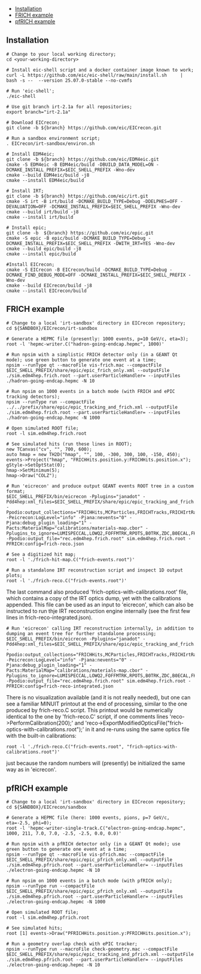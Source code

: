 
 * [Installation](#installation)
 * [FRICH example](#frich-example)
 * [pfRICH example](#pfrich-example)


Installation
------------

```
# Change to your local working directory;
cd <your-working-directory>

# Install eic-shell script and a docker container image known to work;
curl -L https://github.com/eic/eic-shell/raw/main/install.sh     | bash -s --  --version 25.07.0-stable --no-cvmfs

# Run 'eic-shell';
./eic-shell

# Use git branch irt-2.1a for all repositories;
export branch="irt-2.1a"

# Download EICrecon;
git clone -b ${branch} https://github.com/eic/EICrecon.git

# Run a sandbox environment script;
. EICrecon/irt-sandbox/environ.sh

# Install EDM4eic;
git clone -b ${branch} https://github.com/eic/EDM4eic.git
cmake -S EDM4eic -B EDM4eic/build -DBUILD_DATA_MODEL=ON -DCMAKE_INSTALL_PREFIX=$EIC_SHELL_PREFIX -Wno-dev
cmake --build EDM4eic/build -j8
cmake --install EDM4eic/build

# Install IRT;
git clone -b ${branch} https://github.com/eic/irt.git
cmake -S irt -B irt/build -DCMAKE_BUILD_TYPE=Debug -DDELPHES=OFF -DEVALUATION=OFF -DCMAKE_INSTALL_PREFIX=$EIC_SHELL_PREFIX -Wno-dev
cmake --build irt/build -j8
cmake --install irt/build

# Install epic;
git clone -b  ${branch} https://github.com/eic/epic.git
cmake -S epic -B epic/build -DCMAKE_BUILD_TYPE=Debug -DCMAKE_INSTALL_PREFIX=$EIC_SHELL_PREFIX -DWITH_IRT=YES -Wno-dev
cmake --build epic/build -j8
cmake --install epic/build

#Install EICrecon;
cmake -S EICrecon -B EICrecon/build -DCMAKE_BUILD_TYPE=Debug -DCMAKE_FIND_DEBUG_MODE=OFF -DCMAKE_INSTALL_PREFIX=$EIC_SHELL_PREFIX -Wno-dev
cmake --build EICrecon/build -j8
cmake --install EICrecon/build
```

FRICH example
-------------

```
# Change to a local 'irt-sandbox' directory in EICrecon repository;
cd ${SANDBOX}/EICrecon/irt-sandbox

# Generate a HEPMC file (presently: 1000 events, p=10 GeV/c, eta=3);
root -l 'hepmc-writer.C("hadron-going-endcap.hepmc", 1000)'

# Run npsim with a simplistic FRICH detector only (in a GEANT Qt mode); use green button to generate one event at a time;
npsim --runType qt --macroFile vis-frich.mac --compactFile $EIC_SHELL_PREFIX/share/epic/epic_frich_only.xml --outputFile ./sim.edm4hep.frich.root --part.userParticleHandler= --inputFiles ./hadron-going-endcap.hepmc -N 10

# Run npsim on 1000 events in a batch mode (with FRICH and ePIC tracking detectors);
npsim --runType run --compactFile ../../prefix/share/epic/epic_tracking_and_frich.xml --outputFile ./sim.edm4hep.frich.root --part.userParticleHandler= --inputFiles ./hadron-going-endcap.hepmc -N 1000

# Open simulated ROOT file;
root -l sim.edm4hep.frich.root

# See simulated hits (run these lines in ROOT);
new TCanvas("cv", "", 700, 600);
auto hmap = new TH2D("hmap", "", 100, -300, 300, 100, -150, 450);
events->Project("hmap", "FRICHHits.position.y:FRICHHits.position.x");
gStyle->SetOptStat(0);
hmap->SetMinimum(5);
hmap->Draw("COLZ");

# Run 'eicrecon' and produce output GEANT events ROOT tree in a custom format;
$EIC_SHELL_PREFIX/bin/eicrecon -Pplugins="janadot" -Pdd4hep:xml_files=$EIC_SHELL_PREFIX/share/epic/epic_tracking_and_frich.xml -Ppodio:output_collections="FRICHHits,MCParticles,FRICHTracks,FRICHIrtRadiatorInfo,FRICHIrtParticles,FRICHIrtEvent" -Peicrecon:LogLevel="info" -Pjana:nevents="0" -Pjana:debug_plugin_loading="1" -Pacts:MaterialMap="calibrations/materials-map.cbor" -Pplugins_to_ignore=LUMISPECCAL,LOWQ2,FOFFMTRK,RPOTS,B0TRK,ZDC,B0ECAL,FHCAL,BHCAL,EHCAL,FEMC,BEMC,EEMC,DRICH,DIRC -Ppodio:output_file="rec.edm4hep.frich.root" sim.edm4hep.frich.root -PFRICH:config=frich-reco.json

# See a digitized hit map;
root -l './frich-hit-map.C("frich-events.root")'

# Run a standalone IRT reconstruction script and inspect 1D output plots;
root -l './frich-reco.C("frich-events.root")'
```

The last command also produced 'frich-optics-with-calibrations.root' file, which contains a copy of the IRT optics dump, yet with the calibrations appended. This file can be used as an input to 'eicrecon', which can also be instructed to run thje IRT reconstruction engine internally (see the first few lines in 
frich-reco-integrated.json).

```
# Run 'eicrecon' calling IRT reconstruction internally, in addition to dumping an event tree for further standalone processing;
$EIC_SHELL_PREFIX/bin/eicrecon -Pplugins="janadot" -Pdd4hep:xml_files=$EIC_SHELL_PREFIX/share/epic/epic_tracking_and_frich.xml -Ppodio:output_collections="FRICHHits,MCParticles,FRICHTracks,FRICHIrtRadiatorInfo,FRICHIrtParticles,FRICHIrtEvent" -Peicrecon:LogLevel="info" -Pjana:nevents="0" -Pjana:debug_plugin_loading="1" -Pacts:MaterialMap="calibrations/materials-map.cbor" -Pplugins_to_ignore=LUMISPECCAL,LOWQ2,FOFFMTRK,RPOTS,B0TRK,ZDC,B0ECAL,FHCAL,BHCAL,EHCAL,FEMC,BEMC,EEMC,DRICH,DIRC -Ppodio:output_file="rec.edm4hep.frich.root" sim.edm4hep.frich.root -PFRICH:config=frich-reco-integrated.json
```

There is no visualization available (and it is not really needed), but one can see a familiar MINUIT printout at the end of processing, similar to the one produced by frich-reco.C script. This printout would be numerically identical to the one by 'frich-reco.C' script, if one comments lines 'reco->PerformCalibration(200);' and 'reco->ExportModifiedOpticsFile("frich-optics-with-calibrations.root");' in it and re-runs using the same optics file with the built-in calibrations:

```
root -l './frich-reco.C("frich-events.root", "frich-optics-with-calibrations.root")'
```

just because the random numbers will (presently) be initialized the same way as in 'eicrecon'.

pfRICH example
--------------

```
# Change to a local 'irt-sandbox' directory in EICrecon repository;
cd ${SANDBOX}/EICrecon/sandbox

# Generate a HEPMC file (here: 1000 events, pions, p=7 GeV/c, eta=-2.5, phi=0);
root -l 'hepmc-writer-single-track.C("electron-going-endcap.hepmc", 1000, 211, 7.0, 7.0, -2.5, -2.5, 0.0, 0.0)'

# Run npsim with a pfRICH detector only (in a GEANT Qt mode); use green button to generate one event at a time;
npsim --runType qt --macroFile vis-pfrich.mac --compactFile $EIC_SHELL_PREFIX/share/epic/epic_pfrich_only.xml --outputFile ./sim.edm4hep.pfrich.root --part.userParticleHandler= --inputFiles ./electron-going-endcap.hepmc -N 10

# Run npsim on 1000 events in a batch mode (with pfRICH only);
npsim --runType run --compactFile $EIC_SHELL_PREFIX/share/epic/epic_pfrich_only.xml --outputFile ./sim.edm4hep.pfrich.root --part.userParticleHandler= --inputFiles ./electron-going-endcap.hepmc -N 1000

# Open simulated ROOT file;
root -l sim.edm4hep.pfrich.root

# See simulated hits;
root [1] events->Draw("PFRICHHits.position.y:PFRICHHits.position.x");
```

```
# Run a geometry overlap check with ePIC tracker;
npsim --runType run --macroFile check-geometry.mac --compactFile $EIC_SHELL_PREFIX/share/epic/epic_tracking_and_pfrich.xml --outputFile ./sim.edm4hep.pfrich.root --part.userParticleHandler= --inputFiles ./electron-going-endcap.hepmc -N 10
```